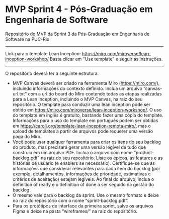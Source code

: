 # MVP Sprint 4 - Pós-Graduação em Engenharia de Software
Repositório do MVP da Sprint 3 da Pós-Graduação em Engenharia de Software na PUC-Rio

---

Link para o template Lean Inception: https://miro.com/miroverse/lean-inception-workshop/ Basta clicar em "Use template" e seguir as instruções.

---

O repositório deverá ter a seguinte estrutura:

- MVP Canvas deverá ser criado na ferramenta Miro (https://miro.com/), incluindo informações do contexto definido. Inclua um arquivo “canvas-url.txt” com a url do board do Miro contendo todas as etapas realizadas para a Lean Inception, incluindo o MVP Canvas, na raiz do seu repositório. O template para conduzir uma lean inception pode ser obtido em https://miro.com/miroverse/lean-inception-workshop/. O uso do template em inglês é gratuito, bastando fazer uma cópia do template. Informações para o uso do template em português podem ser obtidas em https://caroli.org/template-lean-inception-remota-miro/, mas o upload de templates a partir de arquivos pode requerer uma versão paga do Miro.
-  Você pode usar qualquer ferramenta para criar os itens do seu backlog do produto, mas precisará gerar uma versão legível de tudo que construiu em um arquivo PDF. Inclua o arquivo com nome “product-backlog.pdf” na raiz do seu repositório. Liste os épicos, as features e as histórias de usuário (e enablers se necessário). Certifique-se que as informações que considerar relevantes para cada item do backlog (por exemplo, detalhamentos, informações de prioridade, estimativas e critérios de aceitação) estejam legíveis. Ao final do arquivo, inclua o definition of ready e o definition of done a ser seguido na gestão do backlog.
- O mesmo vale para o backlog da sprint. Use o mesmo formato e deixe no raiz do repositório com o nome “sprint-backlog.pdf”.
- Para os protótipos de interface da primeira sprint, salve os arquivos Figma e deixe na pasta “wireframes/” na raiz do repositório.
